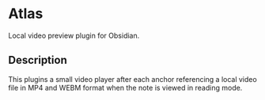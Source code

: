 # Atlas

Local video preview plugin for Obsidian.

## Description

This plugins a small video player after each anchor referencing a local video file in MP4 and WEBM format when the note is viewed in reading mode.
